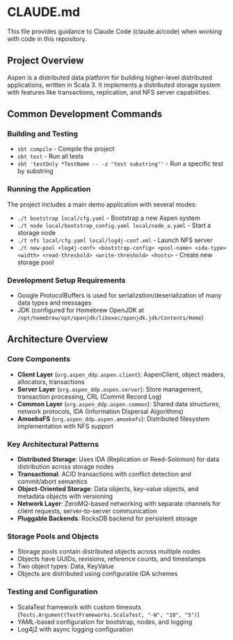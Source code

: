 # CLAUDE.md

This file provides guidance to Claude Code (claude.ai/code) when working with code in this repository.

## Project Overview

Aspen is a distributed data platform for building higher-level distributed applications, written in Scala 3. It implements a distributed storage system with features like transactions, replication, and NFS server capabilities.

## Common Development Commands

### Building and Testing
- `sbt compile` - Compile the project
- `sbt test` - Run all tests
- `sbt 'testOnly *TestName -- -z "test substring"'` - Run a specific test by substring

### Running the Application
The project includes a main demo application with several modes:
- `./t bootstrap local/cfg.yaml` - Bootstrap a new Aspen system
- `./t node local/bootstrap_config.yaml local/node_a.yaml` - Start a storage node
- `./t nfs local/cfg.yaml local/log4j-conf.xml` - Launch NFS server
- `./t new-pool <log4j-conf> <bootstrap-config> <pool-name> <ida-type> <width> <read-threshold> <write-threshold> <hosts>` - Create new storage pool

### Development Setup Requirements
- Google ProtocolBuffers is used for serializstion/deserialization of many data types and messages
- JDK (configured for Homebrew OpenJDK at `/opt/homebrew/opt/openjdk/libexec/openjdk.jdk/Contents/Home`)

## Architecture Overview

### Core Components
- **Client Layer** (`org.aspen_ddp.aspen.client`): AspenClient, object readers, allocators, transactions
- **Server Layer** (`org.aspen_ddp.aspen.server`): Store management, transaction processing, CRL (Commit Record Log)
- **Common Layer** (`org.aspen_ddp.aspen.common`): Shared data structures, network protocols, IDA (Information Dispersal Algorithms)
- **AmoebaFS** (`org.aspen_ddp.aspen.amoebafs`): Distributed filesystem implementation with NFS support

### Key Architectural Patterns
- **Distributed Storage**: Uses IDA (Replication or Reed-Solomon) for data distribution across storage nodes
- **Transactional**: ACID transactions with conflict detection and commit/abort semantics
- **Object-Oriented Storage**: Data objects, key-value objects, and metadata objects with versioning
- **Network Layer**: ZeroMQ-based networking with separate channels for client requests, server-to-server communication
- **Pluggable Backends**: RocksDB backend for persistent storage

### Storage Pools and Objects
- Storage pools contain distributed objects across multiple nodes
- Objects have UUIDs, revisions, reference counts, and timestamps
- Two object types: Data, KeyValue
- Objects are distributed using configurable IDA schemes

### Testing and Configuration
- ScalaTest framework with custom timeouts (`Tests.Argument(TestFrameworks.ScalaTest, "-W", "10", "5")`)
- YAML-based configuration for bootstrap, nodes, and logging
- Log4j2 with async logging configuration